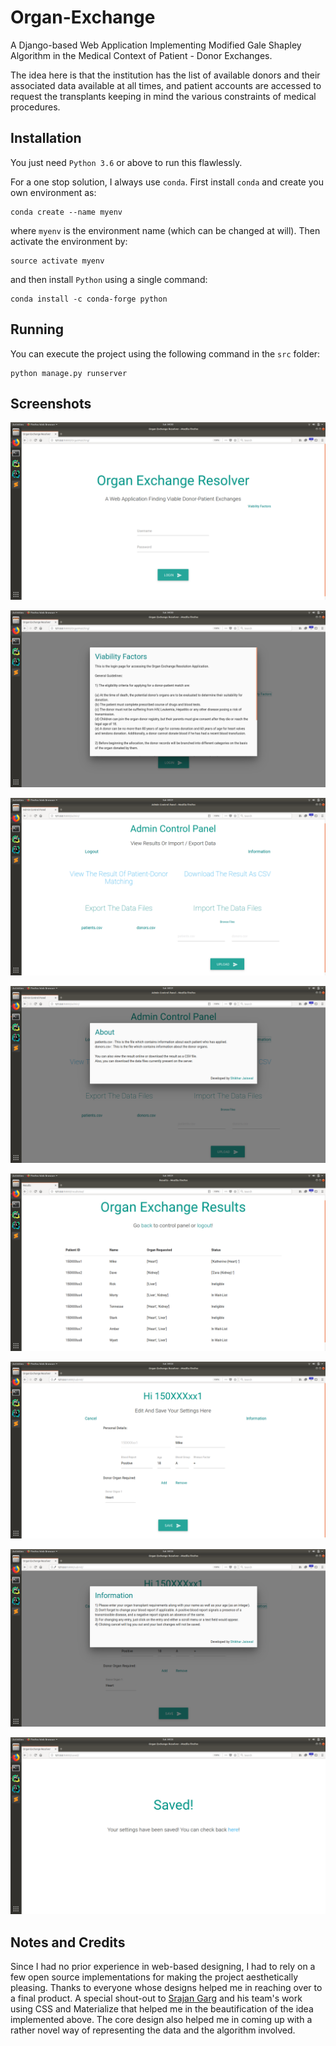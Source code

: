 # Organ-Exchange
A Django-based Web Application Implementing Modified Gale Shapley Algorithm in the Medical Context of Patient - Donor Exchanges.

The idea here is that the institution has the list of available donors and their associated data available at all times,
and patient accounts are accessed to request the transplants keeping in mind the various constraints of medical procedures. 

## Installation
You just need `Python 3.6` or above to run this flawlessly.
 
For a one stop solution, I always use `conda`. First install `conda` and create you own environment as:
```
conda create --name myenv
```
where `myenv` is the environment name (which can be changed at will). Then activate the environment by:
```
source activate myenv
```
and then install `Python` using a single command:
```
conda install -c conda-forge python
```

## Running
You can execute the project using the following command in the `src` folder:
```
python manage.py runserver
``` 

## Screenshots 

![](/screenshots/0.png)

![](/screenshots/1.png)

![](/screenshots/2.png)

![](/screenshots/3.png)

![](/screenshots/4.png)

![](/screenshots/5.png)

![](/screenshots/6.png)

![](/screenshots/7.png)

## Notes and Credits
Since I had no prior experience in web-based designing, I had to rely on a few open source implementations for making the project aesthetically pleasing. Thanks to everyone whose designs helped me in reaching over to a final product. A special shout-out to [Srajan Garg](github.com/srajangarg) and his team's work using CSS and Materialize that helped me in the beautification of the idea implemented above. The core design also helped me in coming up with a rather novel way of representing the data and the algorithm involved.
